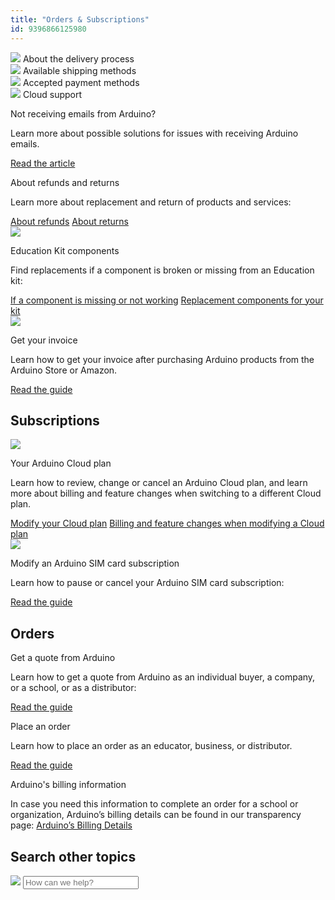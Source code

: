 ```yaml
---
title: "Orders & Subscriptions"
id: 9396866125980
---
```


<div class="actions-wrapper">
  <div class="actions-grid-item">
    <img src="https://content.arduino.cc/assets/hc-Truck.svg">
    <a id="keep" href="https://support.arduino.cc/hc/en-us/articles/5340909969948-About-the-delivery-process"></a>
    <span class="link-chevron-right">About the delivery process</span>
  </div>
  <div class="actions-grid-item">
    <a id="keep" href="https://support.arduino.cc/hc/en-us/articles/5340856700188-Available-shipping-methods"></a>
    <img src="https://content.arduino.cc/assets/hc-Box.svg">
    <span class="link-chevron-right">Available shipping methods</span>
  </div>
  <div class="actions-grid-item">
    <a id="keep" href="https://support.arduino.cc/hc/en-us/articles/360016121879-Accepted-payment-methods"></a>
    <img src="https://content.arduino.cc/assets/hc-Card.svg">
    <span class="link-chevron-right">Accepted payment methods</span>
  </div>
  <div class="actions-grid-item">
    <img src="https://content.arduino.cc/assets/hc-arduino-cloud-hub.svg">
    <a id="keep" href="https://support.arduino.cc/hc/en-us/articles/9347128757660"></a>
    <span class="link-chevron-right">Cloud support</span>
  </div>
</div>
<div class="info-wrapper-grid">
  <div class="info-grid-item">
    <!--<img src="https://content.arduino.cc/assets/hc-warning.svg">-->
    <p class="info-title">Not receiving emails from Arduino?</p>
    <p>
      Learn more about possible solutions for issues with receiving Arduino
      emails.
    </p>
    <a class="link-chevron-right" href="https://support.arduino.cc/hc/en-us/articles/360018415520-I-am-not-receiving-any-Arduino-emails">Read the article</a>
  </div>
  <div class="info-grid-item">
    <!--<img src="https://content.arduino.cc/assets/hc-Turn.svg">-->
    <p class="info-title">About refunds and returns</p>
    <p>
      Learn more about replacement and return of products and services:
    </p>
    <a class="link-chevron-right" href="https://support.arduino.cc/hc/en-us/articles/360016120419-Can-I-be-refunded-">About refunds</a>
    <a class="link-chevron-right" href="https://support.arduino.cc/hc/en-us/articles/360014704319-Can-I-return-a-product-">About returns</a>
  </div>
  <div class="info-grid-item">
    <img src="https://content.arduino.cc/assets/hc-resistor.svg">
    <p class="info-title">Education Kit components</p>
    <p>
      Find replacements if a component is broken or missing from an Education
      kit:
    </p>
    <a class="link-chevron-right" href="https://support.arduino.cc/hc/en-us/articles/4406561528210-If-an-Arduino-Education-kit-component-is-missing-or-not-working">If a component is missing or not working</a>
    <a class="link-chevron-right" href="https://support.arduino.cc/hc/en-us/articles/4409205367186-Find-replacement-components-for-your-Arduino-Education-kit">Replacement components for your kit</a>
  </div>
  <div class="info-grid-item">
    <img src="https://content.arduino.cc/assets/hc-list.svg">
    <p class="info-title">Get your invoice</p>
    <p>
      Learn how to get your invoice after purchasing Arduino products from
      the Arduino Store or Amazon.
    </p>
    <a class="link-chevron-right" href="https://support.arduino.cc/hc/en-us/articles/360016121859-How-can-I-get-my-invoice-">Read the guide</a>
  </div>
</div>
<h2 class="center hub">Subscriptions</h2>
<div class="info-wrapper-grid">
  <div class="info-grid-item ">
    <img src="https://content.arduino.cc/assets/hc-cloud.svg">
    <p class="info-title ">Your Arduino Cloud plan</p>
    <p>
      Learn how to review, change or cancel an Arduino Cloud plan, and learn
      more about billing and feature changes when switching to a different
      Cloud plan.
    </p>
    <a class="link-chevron-right" href="https://support.arduino.cc/hc/en-us/articles/4401881299090-Review-change-or-cancel-your-Arduino-Cloud-plan">Modify your Cloud plan</a>
    <a class="link-chevron-right" href="https://support.arduino.cc/hc/en-us/articles/4401874211730-Billing-and-feature-changes-when-switching-to-a-different-Cloud-plan">Billing and feature changes when modifying a Cloud plan</a>
  </div>
  <div class="info-grid-item">
    <img src="https://content.arduino.cc/assets/hc-sim.svg">
    <p class="info-title ">Modify an Arduino SIM card subscription</p>
    <p>
      Learn how to pause or cancel your Arduino SIM card subscription:
    </p>
    <a class="link-chevron-right" href="https://support.arduino.cc/hc/en-us/articles/360016077300-How-to-modify-Arduino-SIM-card-subscription">Read the guide</a>
  </div>
</div>
<h2 class="center hub">Orders</h2>
<div class="info-wrapper-grid">
  <div class="info-grid-item ">
    <p class="info-title ">Get a quote from Arduino</p>
    <p>
      Learn how to get a quote from Arduino as an individual buyer, a company,
      or a school, or as a distributor:
    </p>
    <a class="link-chevron-right" href="https://support.arduino.cc/hc/en-us/articles/360022125620-How-to-receive-a-quote-from-us-Individuals-Companies-and-Schools">Read the guide</a>
  </div>
  <div class="info-grid-item">
    <p class="info-title ">Place an order</p>
    <p>
      Learn how to place an order as an educator, business, or distributor.
    </p>
    <a class="link-chevron-right" href="https://support.arduino.cc/hc/en-us/articles/4409759302290-Place-an-order-as-an-educator-business-or-distributor">Read the guide</a>
  </div>
  <div class="info-grid-item info-big">
    <p class="info-title ">Arduino's billing information</p>
    <p>
      In case you need this information to complete an order for a school or
      organization, Arduino’s billing details can be found in our transparency
      page:
      <a class="link-up-right" href="https://store.arduino.cc/transparency">Arduino’s Billing Details</a>
    </p>
  </div>
</div>
<h2 class="center hub">Search other topics</h2>
<div class="search">
  <form class="search search-full" role="search" data-search="" data-instant="true" autocomplete="off" action="/hc/en-us/search" accept-charset="UTF-8" method="get">
    <img class="search-icon" src="https://content.arduino.cc/assets/hc-search.svg">
    <input name="utf8" type="hidden" value="✓" autocomplete="off"><input id="query" role="combobox" type="search" name="query" placeholder="How can we help?" autocomplete="off" aria-label="Search" aria-autocomplete="both" aria-expanded="false" aria-owns="2a88cedd-5eb4-4ed7-bdf9-834d77880f1c">
  </form>
</div>
